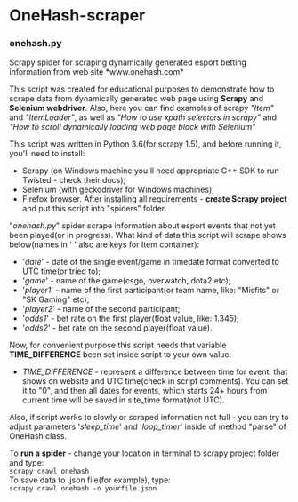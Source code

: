 # OneHash-scraper
<h3>onehash.py</h3>
Scrapy spider for scraping dynamically generated esport betting information from web site *www.onehash.com*

This script was created for educational purposes to demonstrate how to scrape data from dynamically
generated web page using **Scrapy** and **Selenium webdriver**. Also, here you can find examples of
scrapy *"Item"* and *"ItemLoader"*, as well as *"How to use xpath selectors in scrapy"* and *"How to scroll
dynamically loading web page block with Selenium"*

This script was written in Python 3.6(for scrapy 1.5), and before running it, you'll need to install:
- Scrapy (on Windows machine you'll need appropriate C++ SDK to run Twisted - check their docs);
- Selenium (with geckodriver for Windows machines);
- Firefox browser.
After installing all requirements - <b>create Scrapy project</b> and put this script into "spiders" folder.

"<i>onehash.py</i>" spider scrape information about esport events that not yet been played(or in progress).
What kind of data this script will scrape shows below(names in ' ' also are keys for Item container):
- '<i>date</i>'  - date of the single event/game in timedate format converted to UTC time(or tried to);
- '<i>game</i>' - name of the game(csgo, overwatch, dota2 etc);
- '<i>player1</i>' - name of the first participant(or team name, like: "Misfits" or "SK Gaming" etc);
- '<i>player2</i>' - name of the second participant;
- '<i>odds1</i>' - bet rate on the first player(float value, like: 1.345);
- '<i>odds2</i>' - bet rate on the second player(float value).

Now, for convenient purpose this script needs that variable <b>TIME_DIFFERENCE</b> been set inside script to your own value.
- <i>TIME_DIFFERENCE</i> - represent a difference between time for event, that shows on website
                    and UTC time(check in script comments). You can set it to "0", and then all dates for events,
                    which starts 24+ hours from current time will be saved in site_time format(not UTC).</br>

Also, if script works to slowly or scraped information not full - you can try to adjust parameters '<i>sleep_time</i>'
and '<i>loop_timer</i>' inside of method "parse" of OneHash class.

To <b>run a spider</b> - change your location in terminal to scrapy project folder and type:</br> 
```scrapy crawl onehash```</br>
To save data to .json file(for example), type:</br> 
```scrapy crawl onehash -o yourfile.json```
